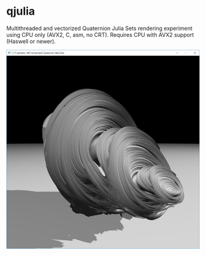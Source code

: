 # qjulia

Multithreaded and vectorized Quaternion Julia Sets rendering experiment using CPU only (AVX2, C, asm, no CRT). Requires CPU with AVX2 support (Haswell or newer).

![image](/qjuliajpg.jpg)
